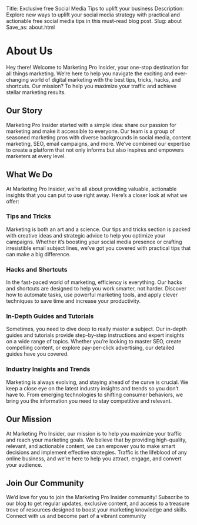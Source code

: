 Title: Exclusive free Social Media Tips to uplift your business
Description: Explore new ways to uplift your social media strategy with practical and actionable free social media tips in this must-read blog post.
Slug: about
Save_as: about.html


# About Us

Hey there! Welcome to Marketing Pro Insider, your one-stop destination for all things marketing. We’re here to help you navigate the exciting and ever-changing world of digital marketing with the best tips, tricks, hacks, and shortcuts. Our mission? To help you maximize your traffic and achieve stellar marketing results.

## Our Story

Marketing Pro Insider started with a simple idea: share our passion for marketing and make it accessible to everyone. Our team is a group of seasoned marketing pros with diverse backgrounds in social media, content marketing, SEO, email campaigns, and more. We’ve combined our expertise to create a platform that not only informs but also inspires and empowers marketers at every level.

## What We Do

At Marketing Pro Insider, we’re all about providing valuable, actionable insights that you can put to use right away. Here’s a closer look at what we offer:

### Tips and Tricks

Marketing is both an art and a science. Our tips and tricks section is packed with creative ideas and strategic advice to help you optimize your campaigns. Whether it’s boosting your social media presence or crafting irresistible email subject lines, we’ve got you covered with practical tips that can make a big difference.

### Hacks and Shortcuts

In the fast-paced world of marketing, efficiency is everything. Our hacks and shortcuts are designed to help you work smarter, not harder. Discover how to automate tasks, use powerful marketing tools, and apply clever techniques to save time and increase your productivity.

### In-Depth Guides and Tutorials

Sometimes, you need to dive deep to really master a subject. Our in-depth guides and tutorials provide step-by-step instructions and expert insights on a wide range of topics. Whether you’re looking to master SEO, create compelling content, or explore pay-per-click advertising, our detailed guides have you covered.

### Industry Insights and Trends

Marketing is always evolving, and staying ahead of the curve is crucial. We keep a close eye on the latest industry insights and trends so you don’t have to. From emerging technologies to shifting consumer behaviors, we bring you the information you need to stay competitive and relevant.

## Our Mission

At Marketing Pro Insider, our mission is to help you maximize your traffic and reach your marketing goals. We believe that by providing high-quality, relevant, and actionable content, we can empower you to make smart decisions and implement effective strategies. Traffic is the lifeblood of any online business, and we’re here to help you attract, engage, and convert your audience.

## Join Our Community

We’d love for you to join the Marketing Pro Insider community! Subscribe to our blog to get regular updates, exclusive content, and access to a treasure trove of resources designed to boost your marketing knowledge and skills. Connect with us and become part of a vibrant community
